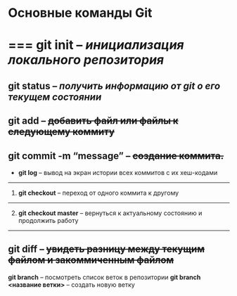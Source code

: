 # Основные команды Git
===
**git init** – *инициализация локального репозитория*
===
**git status** – ***получить информацию от git о его текущем состоянии***
---
**git add** – ~~добавить файл или файлы к следующему коммиту~~
---
**git commit -m “message”** – ~~создание коммита.~~
---
* **git log** – вывод на экран истории всех коммитов с их хеш-кодами
---
1. **git checkout** – переход от одного коммита к другому
---
2. **git checkout master** – вернуться к актуальному состоянию и продолжить работу
---
**git diff** – ~~увидеть разницу между текущим файлом и закоммиченным файлом~~
---
**git branch** – посмотреть список веток в репозитории
**git branch <название ветки>** – создать новую ветку
